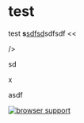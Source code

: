 test
====

test
<b>s</b><a href="ya.ru">sdfsd</a>sdfsdf
<<

/>

<test></test>
sd

<test>x</test>

<test2 src="" />asdf

[![browser support](https://ci.testling.com/Yaffle/test.png)](https://ci.testling.com/Yaffle/test)

